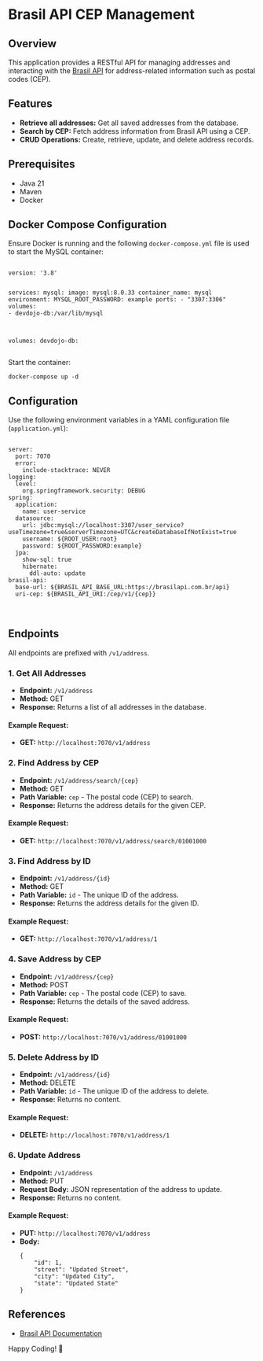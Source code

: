<body>
    <h1>Brasil API CEP Management</h1>
    
   <h2>Overview</h2>
    <p>
        This application provides a RESTful API for managing addresses and interacting with the <a href="https://brasilapi.com.br/docs" target="_blank">Brasil API</a> for address-related information such as postal codes (CEP). 
    </p>
    
   <h2>Features</h2>
    <ul>
        <li><strong>Retrieve all addresses:</strong> Get all saved addresses from the database.</li>
        <li><strong>Search by CEP:</strong> Fetch address information from Brasil API using a CEP.</li>
        <li><strong>CRUD Operations:</strong> Create, retrieve, update, and delete address records.</li>
    </ul>
    
   <h2>Prerequisites</h2>
    <ul>
        <li>Java 21</li>
        <li>Maven</li>
        <li>Docker</li>
    </ul>
    
   <h2>Docker Compose Configuration</h2>
    <p>Ensure Docker is running and the following <code>docker-compose.yml</code> file is used to start the MySQL container:</p>
    <pre>
<code>
version: '3.8'

services:
  mysql:
    image: mysql:8.0.33
    container_name: mysql
    environment:
      MYSQL_ROOT_PASSWORD: example
    ports:
      - "3307:3306"
    volumes:
      - devdojo-db:/var/lib/mysql

volumes:
  devdojo-db:
</code>
    </pre>
    <p>Start the container:</p>
    <pre><code>docker-compose up -d</code></pre>

   <h2>Configuration</h2>
    <p>Use the following environment variables in a YAML configuration file (<code>application.yml</code>):</p>
    <pre>
<code>
server:
  port: 7070
  error:
    include-stacktrace: NEVER
logging:
  level:
    org.springframework.security: DEBUG
spring:
  application:
    name: user-service
  datasource:
    url: jdbc:mysql://localhost:3307/user_service?useTimezone=true&serverTimezone=UTC&createDatabaseIfNotExist=true
    username: ${ROOT_USER:root}
    password: ${ROOT_PASSWORD:example}
  jpa:
    show-sql: true
    hibernate:
      ddl-auto: update
brasil-api:
  base-url: ${BRASIL_API_BASE_URL:https://brasilapi.com.br/api}
  uri-cep: ${BRASIL_API_URI:/cep/v1/{cep}}
</code>
    </pre>

   <h2>Endpoints</h2>
    <p>All endpoints are prefixed with <code>/v1/address</code>.</p>
    
   <h3>1. Get All Addresses</h3>
    <ul>
        <li><strong>Endpoint:</strong> <code>/v1/address</code></li>
        <li><strong>Method:</strong> GET</li>
        <li><strong>Response:</strong> Returns a list of all addresses in the database.</li>
    </ul>
    <h4>Example Request:</h4>
    <ul>
        <li><strong>GET:</strong> <code>http://localhost:7070/v1/address</code></li>
    </ul>
    
   <h3>2. Find Address by CEP</h3>
   <ul>
        <li><strong>Endpoint:</strong> <code>/v1/address/search/{cep}</code></li>
        <li><strong>Method:</strong> GET</li>
        <li><strong>Path Variable:</strong> <code>cep</code> - The postal code (CEP) to search.</li>
        <li><strong>Response:</strong> Returns the address details for the given CEP.</li>
    </ul>
    <h4>Example Request:</h4>
    <ul>
        <li><strong>GET:</strong> <code>http://localhost:7070/v1/address/search/01001000</code></li>
    </ul>
    
   <h3>3. Find Address by ID</h3>
    <ul>
        <li><strong>Endpoint:</strong> <code>/v1/address/{id}</code></li>
        <li><strong>Method:</strong> GET</li>
        <li><strong>Path Variable:</strong> <code>id</code> - The unique ID of the address.</li>
        <li><strong>Response:</strong> Returns the address details for the given ID.</li>
    </ul>
    <h4>Example Request:</h4>
    <ul>
        <li><strong>GET:</strong> <code>http://localhost:7070/v1/address/1</code></li>
    </ul>
    
   <h3>4. Save Address by CEP</h3>
    <ul>
        <li><strong>Endpoint:</strong> <code>/v1/address/{cep}</code></li>
        <li><strong>Method:</strong> POST</li>
        <li><strong>Path Variable:</strong> <code>cep</code> - The postal code (CEP) to save.</li>
        <li><strong>Response:</strong> Returns the details of the saved address.</li>
    </ul>
    <h4>Example Request:</h4>
    <ul>
        <li><strong>POST:</strong> <code>http://localhost:7070/v1/address/01001000</code></li>
    </ul>
    
   <h3>5. Delete Address by ID</h3>
    <ul>
        <li><strong>Endpoint:</strong> <code>/v1/address/{id}</code></li>
        <li><strong>Method:</strong> DELETE</li>
        <li><strong>Path Variable:</strong> <code>id</code> - The unique ID of the address to delete.</li>
        <li><strong>Response:</strong> Returns no content.</li>
    </ul>
    <h4>Example Request:</h4>
    <ul>
        <li><strong>DELETE:</strong> <code>http://localhost:7070/v1/address/1</code></li>
    </ul>
    
   <h3>6. Update Address</h3>
    <ul>
        <li><strong>Endpoint:</strong> <code>/v1/address</code></li>
        <li><strong>Method:</strong> PUT</li>
        <li><strong>Request Body:</strong> JSON representation of the address to update.</li>
        <li><strong>Response:</strong> Returns no content.</li>
    </ul>
    <h4>Example Request:</h4>
    <ul>
        <li><strong>PUT:</strong> <code>http://localhost:7070/v1/address</code></li>
        <li><strong>Body:</strong></li>
        <pre><code>{
    "id": 1,
    "street": "Updated Street",
    "city": "Updated City",
    "state": "Updated State"
}</code></pre>
    </ul>
    
   <h2>References</h2>
    <ul>
        <li><a href="https://brasilapi.com.br/docs" target="_blank">Brasil API Documentation</a></li>
    </ul>

   <p>Happy Coding! 🎉</p>
